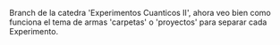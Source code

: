 Branch de la catedra 'Experimentos Cuanticos II', ahora veo bien como funciona el tema de armas 'carpetas' o 'proyectos' para separar cada Experimento.
